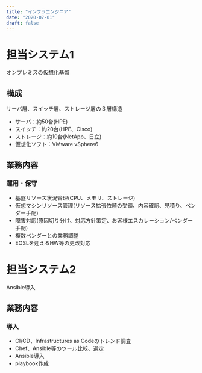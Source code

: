 ```yaml
---
title: "インフラエンジニア"
date: "2020-07-01"
draft: false
---
```


# 担当システム1
オンプレミスの仮想化基盤

## 構成
サーバ層、スイッチ層、ストレージ層の３層構造
- サーバ：約50台(HPE)
- スイッチ：約20台(HPE、Cisco)
- ストレージ：約10台(NetApp、日立)
- 仮想化ソフト：VMware vSphere6

## 業務内容
### 運用・保守
- 基盤リソース状況管理(CPU、メモリ、ストレージ)
- 仮想マシンリソース管理(リソース拡張依頼の受領、内容確認、見積り、ベンダー手配)
- 障害対応(原因切り分け、対応方針策定、お客様エスカレーション/ベンダー手配)
- 複数ベンダーとの業務調整
- EOSLを迎えるHW等の更改対応



# 担当システム2
Ansible導入

## 業務内容
### 導入
- CI/CD、Infrastructures as Codeのトレンド調査
- Chef、Ansible等のツール比較、選定
- Ansible導入
- playbook作成
